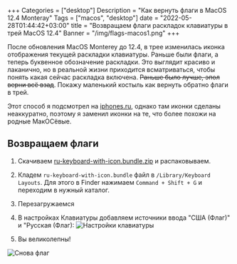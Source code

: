 +++
Categories = ["desktop"]
Description = "Как вернуть флаги в MacOS 12.4 Monteray"
Tags = ["macos", "desktop"]
date = "2022-05-28T01:44:42+03:00"
title = "Возвращаем флаги раскладок клавиатуры в трей MacOS 12.4"
Banner = "/img/flags-macos1.png"
+++

После обновления MacOS Monterey до 12.4, в трее изменилась иконка отображения текущей раскладки клавиатуры. Раньше были флаги, а теперь буквенное обозначение раскладки. Это выглядит красиво и лаканично, но в реальной жизни приходится всматриваться, чтобы понять какая сейчас раскладка включена. ~~Раньше было лучше, эпол верни всё взад~~. Покажу маленький костыль как вернуть обратно флаги в трей. 
<!--more-->

Этот способ я подсмотрел на [iphones.ru](https://www.iphones.ru/iNotes/kak-vernut-flagi-dlya-yazykov-klaviatury-v-status-bare-macos-124-i-novee-05-18-2022), однако там иконки сделаны неаккуратно, поэтому я заменил иконки на те, что более похожи на родные МакОСёвые.

## Возвращаем флаги

1. Скачиваем [ru-keyboard-with-icon.bundle.zip](/files/ru-keyboard-with-icon.bundle.zip) и распаковываем.
2. Кладем ```ru-keyboard-with-icon.bundle``` файл в ```/Library/Keyboard Layouts```. Для этого в Finder нажимаем ```Сommand + Shift + G``` и переходим в нужный каталог.
3. Перезагружаемся 
4. В настройках Клавиатуры добавляем источники ввода "США (Флаг)" и "Русская (Флаг):
![Настройки клавиатуры](/img/flags-macos.png)

5. Вы великолепны!

![Снова флаг](/img/flags-macos3.png)
